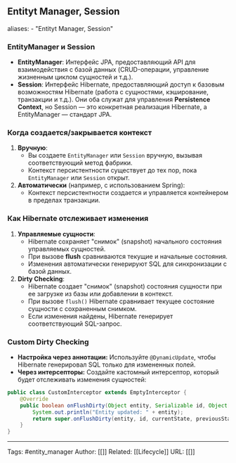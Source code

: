 ## Entityt Manager, Session
aliases: 
	- "Entityt Manager, Session"

### EntityManager и Session
- **EntityManager**: Интерфейс JPA, предоставляющий API для взаимодействия с базой данных (CRUD-операции, управление жизненным циклом сущностей и т.д.).
- **Session**: Интерфейс Hibernate, предоставляющий доступ к базовым возможностям Hibernate (работа с сущностями, кэширование, транзакции и т.д.).
Они оба служат для управления **Persistence Context**, но Session — это конкретная реализация Hibernate, а EntityManager — стандарт JPA.

### Когда создается/закрывается контекст
1. **Вручную**:
    - Вы создаете `EntityManager` или `Session` вручную, вызывая соответствующий метод фабрики.
    - Контекст персистентности существует до тех пор, пока `EntityManager` или `Session` открыт.
2. **Автоматически** (например, с использованием Spring):
    - Контекст персистентности создается и управляется контейнером в пределах транзакции.

### Как Hibernate отслеживает изменения
1. **Управляемые сущности**:
    - Hibernate сохраняет "снимок" (snapshot) начального состояния управляемых сущностей.
    - При вызове **flush** сравниваются текущие и начальные состояния.
    - Изменения автоматически генерируют SQL для синхронизации с базой данных.
2. **Dirty Checking**:
    - Hibernate создает "снимок" (snapshot) состояния сущности при ее загрузке из базы или добавлении в контекст.
	- При вызове `flush()` Hibernate сравнивает текущее состояние сущности с сохраненным снимком.
	- Если изменения найдены, Hibernate генерирует соответствующий SQL-запрос.

### Custom Dirty Checking
- **Настройка через аннотации:** Используйте `@DynamicUpdate`, чтобы Hibernate генерировал SQL только для измененных полей.
- **Через интерсепторы:** Создайте кастомный интерсептор, который будет отслеживать изменения сущностей:

```java 
public class CustomInterceptor extends EmptyInterceptor {
    @Override
    public boolean onFlushDirty(Object entity, Serializable id, Object[] currentState, Object[] previousState, String[] propertyNames, Type[] types) {
        System.out.println("Entity updated: " + entity);
        return super.onFlushDirty(entity, id, currentState, previousState, propertyNames, types);
    }
}
```

---
Tags: #entity_manager
Author: [[]]
Related: [[Lifecycle]]
URL: [[]]